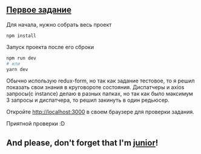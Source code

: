 
## [Первое задание](https://sites.google.com/view/frontenddeveloperreact/#h.i0ozk8efjyly)

Для начала, нужно собрать весь проект
```
npm install 
```


Запуск проекта после его сброки
```bash
npm run dev
# или
yarn dev
```

Обычно использую redux-form, но так как задание тестовое, то я решил показать свои знания в круговороте состояния.
Диспатчеры и axios запросы(с instance) делаю в разных папках, но так как было максимум 3 запросы и диспатчера, то решил закинуть в один редьюсер.


Откройте [http://localhost:3000](http://localhost:3000) в своем браузере для проверки задания.

Приятной проверки :D

## And please, don't forget that I'm [junior](https://thecode.media/junior/)!

